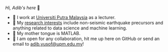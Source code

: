 _Hi, Adib's here_ 👋
- 💼 I work at [Universiti Putra Malaysia](https://upm.edu.my/) as a lecturer.
- 🔬 My [research interests](https://www.researchgate.net/profile/Khairul-Adib-Yusof) include non-seismic earthquake precursors and anything related to data science and machine learning. 
- 💬 My mother tongue is MATLAB.
- 🤝 I am open for any collaboration, hit me up here on GitHub or send an email to [adib.yusof@upm.edu.my](mailto:adib.yusof@upm.edu.my)!
